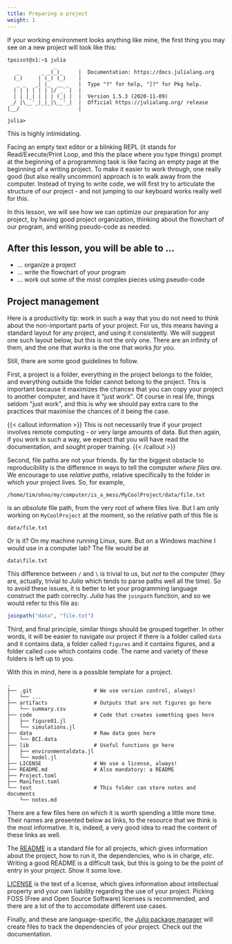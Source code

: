 ```yaml
---
title: Preparing a project
weight: 1
---
```


If your working environment looks anything like mine, the first thing you may
see on a new project will look like this:

~~~
tpoisot@x1:~$ julia
               _
   _       _ _(_)_     |  Documentation: https://docs.julialang.org
  (_)     | (_) (_)    |
   _ _   _| |_  __ _   |  Type "?" for help, "]?" for Pkg help.
  | | | | | | |/ _` |  |
  | | |_| | | | (_| |  |  Version 1.5.3 (2020-11-09)
 _/ |\__'_|_|_|\__'_|  |  Official https://julialang.org/ release
|__/                   |

julia>
~~~

This is highly intimidating.

Facing an empty text editor or a blinking REPL (it stands for Read/Execute/Print
Loop, and this the place where you type things) prompt at the beginning of a
programming task is like facing an empty page at the beginning of a writing
project. To make it easier to work through, one really good (but also really
uncommon) approach is to walk away from the computer. Instead of trying to write
code, we will first try to articulate the structure of our project - and not
jumping to our keyboard works really well for this.

In this lesson, we will see how we can optimize our preparation for any project,
by having good project organization, thinking about the flowchart of our
program, and writing pseudo-code as needed.

## After this lesson, you will be able to ...

- ... organize a project
- ... write the flowchart of your program
- ... work out some of the most complex pieces using pseudo-code

## Project management

Here is a productivity tip: work in such a way that you do not need to think
about the non-important parts of your project. For us, this means having a
standard layout for any project, and using it consistently. We will suggest one
such layout below, but this is not the only one. There are an infinity of them,
and the one that *works* is the one that works *for you*.

Still, there are some good guidelines to follow.

First, a project is a folder, everything in the project belongs to the folder,
and everything outside the folder cannot belong to the project. This is
important because it maximizes the chances that you can copy your project to
another computer, and have it "just work". Of course in real life, things seldom
"just work", and this is why we should pay extra care to the practices that
maximise the chances of it being the case.

{{< callout information >}}
This is not necessarily true if your project involves remote computing - or very
large amounts of data. But then again, if you work in such a way, we expect that
you will have read the documentation, and sought proper training.
{{< /callout >}}

Second, file paths are not your friends. By far the biggest obstacle to
reproducibility is the difference in ways to tell the computer *where files
are*. We encourage to use *relative paths*, relative specifically to the folder
in which your project lives. So, for example,

```raw
/home/tim/ohno/my/computer/is_a_mess/MyCoolProject/data/file.txt
```

is an *absolute* file path, from the very root of where files live. But I am
only working on `MyCoolProject` at the moment, so the *relative* path of this
file is

```raw
data/file.txt
```

Or is it? On my machine running Linux, sure. But on a Windows machine I would
use in a computer lab? The file would be at

```raw
data\file.txt
```

This difference between `/` and `\` is trivial to us, but *not* to the computer
(they are, actually, trivial to *Julia* which tends to parse paths well all the
time). So to avoid these issues, it is better to let your programming language
construct the path correclty. *Julia* has the `joinpath` function, and so we
would refer to this file as:

```julia
joinpath("data", "file.txt")
```

Third, and final principle, similar things should be grouped together. In other
words, it will be easier to navigate our project if there is a folder called
`data` and it contains data, a folder called `figures` and it contains figures,
and a folder called `code` which contains code. The name and variety of these
folders is left up to you.

With this in mind, here is a possible template for a project.

```raw
.
├── .git                    # We use version control, always!
│   └── ...
├── artifacts               # Outputs that are not figures go here
│   └── summary.csv
├── code                    # Code that creates something goes here
│   ├── figure01.jl
│   └── simulations.jl
├── data                    # Raw data goes here
│   └── BCI.data
├── lib                     # Useful functions go here
│   ├── environmentaldata.jl
│   └── model.jl
├── LICENSE                 # We use a license, always!
├── README.md               # Also mandatory: a README
├── Project.toml
├── Manifest.toml
└── text                    # This folder can store notes and documents
    └── notes.md
```

There are a few files here on which it is worth spending a little more time.
Their names are presented below as links, to the resource that we think is the
most informative. It is, indeed, a very good idea to read the content of these
links as well.

The [README](readme) is a standard file for all projects, which gives
information about the project, how to run it, the dependencies, who is in
charge, *etc*. Writing a good README is a difficult task, but this is going to
be the point of entry in your project. Show it some love.

[LICENSE](license) is the text of a license, which gives information about
intellectual property and your own liability regarding the use of your project.
Picking FOSS (Free and Open Source Software) licenses is recommended, and there
are a lot of the to accomodate different use cases.

Finally, and these are language-specific, the [*Julia* package manager](pkg)
will create files to track the dependencies of your project. Check out the
documentation.

[readme]: https://mozilla.github.io/open-leadership-training-series/articles/opening-your-project/write-a-great-project-readme/
[license]: https://choosealicense.com/
[pkg]: https://julialang.github.io/Pkg.jl/v1/

